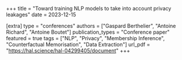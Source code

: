 +++
title = "Toward training NLP models to take into account privacy leakages"
date = 2023-12-15

[extra]
type = "conferences"
authors = ["Gaspard Berthelier", "Antoine Richard", "Antoine Boutet"]
publication_types = "Conference paper"
featured = true
tags = ["NLP", "Privacy", "Membership Inference", "Counterfactual Memorisation", "Data Extraction"]
url_pdf = "https://hal.science/hal-04299405/document"
+++
